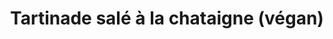 ---
uuid: b83d3bab-2ae6-4b27-8628-1cea8016a61b
title: Tartinade salé à la chataigne (végan)
draft: false
layout: recettes
type: entree
categories:
  - Tartinade
regime:
  - vegetarien
  - sans-gluten
  - vegan
cuisson: Non
temperature: Froid
plate: 20
check: Oui
checkAlwaysOk: false
ingredients:
  legumes:
    - title: Echalote
      quantite: 150
      unit: grammes
    - title: Ail
      quantite: 2
      unit: gousse·s
  lof:
    - title: huile d'olive
      quantite: 50
      unit: ml
  frais:
    - title: Yaourt de soja
      quantite: 200
      unit: grammes
  sucres:
    - title: Confiture de chataigne (sans sucre)
      quantite: 750
      unit: grammes
  autres: []
  epices:
    - title: Paprika
      quantite: 8
      unit: grammes
preparation: >-
  * Emincer très fin les échalottes, hacher l'ail et brasser tous les
  ingrédients ensemble à l'aide d'une spatule ou aux mains. La texture doit être
  épaisse.

  * Goûter et réajuster l'assaisonnement, sel, poivre, paprika, ail.
prepAlt:
  - recetteAlt: Tartinade salé a la chataigne
publishDate: 2024-05-18T16:05:00.000Z
---